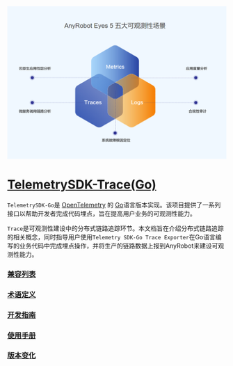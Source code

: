 ![LOGO](images/TelemetrySDK.png)

# [TelemetrySDK-Trace(Go)](https://devops.aishu.cn/AISHUDevOps/AnyRobot/_git/Eyes_Docs?path=/可观测性开发者指南/TelemetrySDK开发者指南/Trace/README.md&version=GBdevelop&_a=preview)

`TelemetrySDK-Go`是 [OpenTelemetry](https://opentelemetry.io/) 的 [Go](https://golang.org/)语言版本实现。该项目提供了一系列接口以帮助开发者完成代码埋点，旨在提高用户业务的可观测性能力。

`Trace`是可观测性建设中的分布式链路追踪环节。本文档旨在介绍分布式链路追踪的相关概念，同时指导用户使用`Telemetry SDK-Go Trace Exporter`在Go语言编写的业务代码中完成埋点操作，并将生产的链路数据上报到AnyRobot来建设可观测性能力。

### [兼容列表](docs/compatibility.md)

### [术语定义](docs/glossary.md)

### [开发指南](docs/dev_guide.md)

### [使用手册](docs/manual.md)

### [版本变化](docs/changelog.md)
